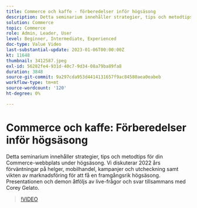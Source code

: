 ```yaml
---
title: Commerce och kaffe - förberedelser inför högsäsong
description: Detta seminarium innehåller strategier, tips och metodtips för din Commerce-webbplats under högsäsong. Vi diskuterar 2022 års förväntningar på helger, mobilhandel, kampanjer och utcheckning samt vikten av marknadsföring för att få en framgångsrik högsäsong. Presentationen och demon åtföljs av live-frågor och svar tillsammans med Corey Gelato.
solution: Commerce
topic: Commerce
role: Admin, Leader, User
level: Beginner, Intermediate, Experienced
doc-type: Value Video
last-substantial-update: 2023-01-06T00:00:00Z
kt: 11648
thumbnail: 3412587.jpeg
exl-id: 56282fe4-931d-40c7-9d34-08a79ba89fa8
duration: 3848
source-git-commit: 9a297cda953d4414131657f9ac84580aea0eabeb
workflow-type: tm+mt
source-wordcount: '120'
ht-degree: 0%

---
```


# Commerce och kaffe: Förberedelser inför högsäsong

Detta seminarium innehåller strategier, tips och metodtips för din Commerce-webbplats under högsäsong. Vi diskuterar 2022 års förväntningar på helger, mobilhandel, kampanjer och utcheckning samt vikten av marknadsföring för att få en framgångsrik högsäsong. Presentationen och demon åtföljs av live-frågor och svar tillsammans med Corey Gelato.

>[!VIDEO](https://video.tv.adobe.com/v/3412587/?quality=12&learn=on)
